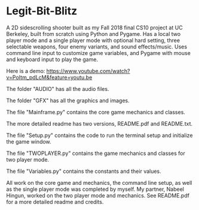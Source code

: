 # Legit-Bit-Blitz
A 2D sidescrolling shooter built as my Fall 2018 final CS10 project at UC Berkeley, built from scratch using Python and Pygame. Has a local two player mode and a single player mode with optional hard setting, three selectable weapons, four enemy variants, and sound effects/music. Uses command line input to customize game variables, and Pygame with mouse and keyboard input to play the game. 

Here is a demo:
https://www.youtube.com/watch?v=PoItm_pdLcM&feature=youtu.be

The folder "AUDIO" has all the audio files.

The folder "GFX" has all the graphics and images.

The file "Mainframe.py" contains the core game mechanics and classes.

The more detailed readme has two versions, README.pdf and README.txt.

The file "Setup.py" contains the code to run the terminal setup and initialize the game window.

The file "TWOPLAYER.py" contains the game mechanics and classes for two player mode.

The file "Variables.py" contains the constants and their values.

All work on the core game and mechanics, the command line setup, as well as the single player mode was completed by myself. My partner, Nabeel Hingun, worked on the two player mode and mechanics. See README.pdf for a more detailed readme and credits.
